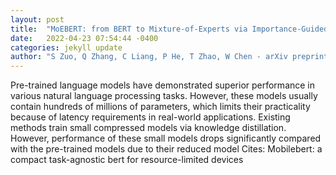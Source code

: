 ```yaml
---
layout: post
title:  "MoEBERT: from BERT to Mixture-of-Experts via Importance-Guided Adaptation"
date:   2022-04-23 07:54:44 -0400
categories: jekyll update
author: "S Zuo, Q Zhang, C Liang, P He, T Zhao, W Chen - arXiv preprint arXiv:2204.07675, 2022"
---
```

Pre-trained language models have demonstrated superior performance in various natural language processing tasks. However, these models usually contain hundreds of millions of parameters, which limits their practicality because of latency requirements in real-world applications. Existing methods train small compressed models via knowledge distillation. However, performance of these small models drops significantly compared with the pre-trained models due to their reduced model Cites: Mobilebert: a compact task-agnostic bert for resource-limited devices